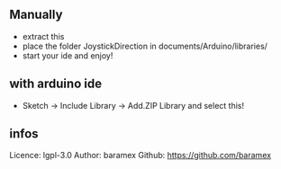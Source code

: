 ## Manually ##
- extract this
- place the folder JoystickDirection in documents/Arduino/libraries/
- start your ide and enjoy!

## with arduino ide ##
- Sketch -> Include Library -> Add.ZIP Library and select this!

## infos ##
Licence: lgpl-3.0
Author: baramex
Github: https://github.com/baramex
